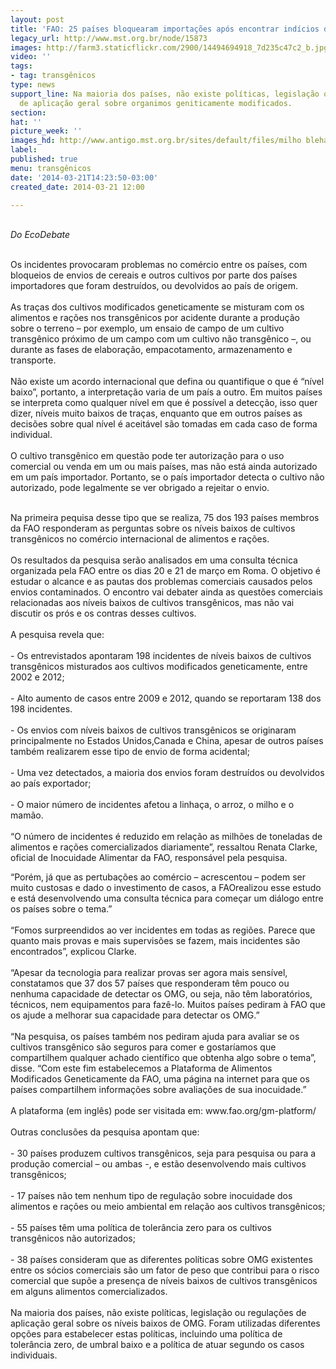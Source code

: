 ```yaml
---
layout: post
title: 'FAO: 25 países bloquearam importações após encontrar indícios de transgênicos'
legacy_url: http://www.mst.org.br/node/15873
images: http://farm3.staticflickr.com/2900/14494694918_7d235c47c2_b.jpg
video: ''
tags:
- tag: transgênicos
type: news
support_line: Na maioria dos países, não existe políticas, legislação ou regulações
  de aplicação geral sobre organimos geniticamente modificados.
section: 
hat: ''
picture_week: ''
images_hd: http://www.antigo.mst.org.br/sites/default/files/milho blehabre.jpg
label: 
published: true
menu: transgênicos
date: '2014-03-21T14:23:50-03:00'
created_date: 2014-03-21 12:00

---
```

<p><br><em>Do EcoDebate</em></p><p><br>Os incidentes provocaram problemas no comércio entre os países, com bloqueios de envios de cereais e outros cultivos por parte dos países importadores que foram destruídos, ou devolvidos ao país de origem.<br><br>As traças dos cultivos modificados geneticamente se misturam com os alimentos e rações nos transgênicos por acidente durante a produção sobre o terreno – por exemplo, um ensaio de campo de um cultivo transgênico próximo de um campo com um cultivo não transgênico –, ou durante as fases de elaboração, empacotamento, armazenamento e transporte.<br><br>Não existe um acordo internacional que defina ou quantifique o que é “nível baixo”, portanto, a interpretação varia de um país a outro. Em muitos países se interpreta como qualquer nível em que é possível a detecção, isso quer dizer, níveis muito baixos de traças, enquanto que em outros países as decisões sobre qual nível é aceitável são tomadas em cada caso de forma individual.<br><br>O cultivo transgênico em questão pode ter autorização para o uso comercial ou venda em um ou mais países, mas não está ainda autorizado em um país importador. Portanto, se o país importador detecta o cultivo não autorizado, pode legalmente se ver obrigado a rejeitar o envio.</p><p><br>Na primeira pequisa desse tipo que se realiza, 75 dos 193 países membros da FAO responderam as perguntas sobre os níveis baixos de cultivos transgênicos no comércio internacional de alimentos e rações.<br><br>Os resultados da pesquisa serão analisados em uma consulta técnica organizada pela FAO entre os dias 20 e 21 de março em Roma. O objetivo é estudar o alcance e as pautas dos problemas comerciais causados pelos envios contaminados. O encontro vai debater ainda as questões comerciais relacionadas aos níveis baixos de cultivos transgênicos, mas não vai discutir os prós e os contras desses cultivos.<br><br>A pesquisa revela que:<br><br>- Os entrevistados apontaram 198 incidentes de níveis baixos de cultivos transgênicos misturados aos cultivos modificados geneticamente, entre 2002 e 2012;<br><br>- Alto aumento de casos entre 2009 e 2012, quando se reportaram 138 dos 198 incidentes.<br><br>- Os envios com níveis baixos de cultivos transgênicos se originaram principalmente no Estados Unidos,Canada e China, apesar de outros países também realizarem esse tipo de envio de forma acidental;<br><br>- Uma vez detectados, a maioria dos envios foram destruídos ou devolvidos ao país exportador;<br><br>- O maior número de incidentes afetou a linhaça, o arroz, o milho e o mamão.<br><br>“O número de incidentes é reduzido em relação as milhões de toneladas de alimentos e rações comercializados diariamente”, ressaltou Renata Clarke, oficial de Inocuidade Alimentar da FAO, responsável pela pesquisa. </p><p>“Porém, já que as pertubações ao comércio – acrescentou – podem ser muito custosas e dado o investimento de casos, a FAOrealizou esse estudo e está desenvolvendo uma consulta técnica para começar um diálogo entre os países sobre o tema.”<br><br>“Fomos surpreendidos ao ver incidentes em todas as regiões. Parece que quanto mais provas e mais supervisões se fazem, mais incidentes são encontrados”, explicou Clarke.<br><br>“Apesar da tecnologia para realizar provas ser agora mais sensível, constatamos que 37 dos 57 países que responderam têm pouco ou nenhuma capacidade de detectar os OMG, ou seja, não têm laboratórios, técnicos, nem equipamentos para fazê-lo. Muitos países pediram à FAO que os ajude a melhorar sua capacidade para detectar os OMG.”<br><br>“Na pesquisa, os países também nos pediram ajuda para avaliar se os cultivos transgênico são seguros para comer e gostaríamos que compartilhem qualquer achado científico que obtenha algo sobre o tema”, disse. “Com este fim estabelecemos a Plataforma de Alimentos Modificados Geneticamente da FAO, uma página na internet para que os países compartilhem informações sobre avaliações de sua inocuidade.”<br><br>A plataforma (em inglês) pode ser visitada em: www.fao.org/gm-platform/<br><br>Outras conclusões da pesquisa apontam que:<br><br>- 30 países produzem cultivos transgênicos, seja para pesquisa ou para a produção comercial – ou ambas -, e estão desenvolvendo mais cultivos transgênicos;<br><br>- 17 países não tem nenhum tipo de regulação sobre inocuidade dos alimentos e rações ou meio ambiental em relação aos cultivos transgênicos;<br><br>- 55 países têm uma política de tolerância zero para os cultivos transgênicos não autorizados;<br><br>- 38 países consideram que as diferentes políticas sobre OMG existentes entre os sócios comerciais são um fator de peso que contribui para o risco comercial que supõe a presença de níveis baixos de cultivos transgênicos em alguns alimentos comercializados.<br><br>Na maioria dos países, não existe políticas, legislação ou regulações de aplicação geral sobre os níveis baixos de OMG. Foram utilizadas diferentes opções para estabelecer estas políticas, incluindo uma política de tolerância zero, de umbral baixo e a política de atuar segundo os casos individuais.<br>&nbsp;</p>
